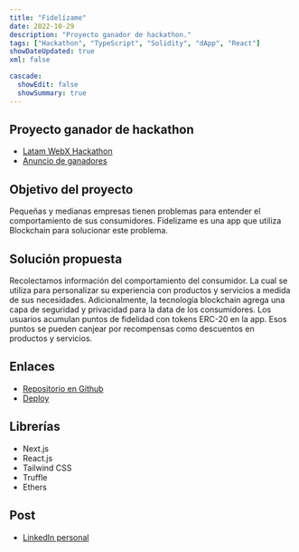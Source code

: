 ```yaml
---
title: "Fidelízame"
date: 2022-10-29
description: "Proyecto ganador de hackathon."
tags: ["Hackathon", "TypeScript", "Solidity", "dApp", "React"]
showDateUpdated: true
xml: false

cascade:
  showEdit: false
  showSummary: true
---
```


## Proyecto ganador de hackathon
- [Latam WebX Hackathon](https://www.andinodao.org/hackathon)
- [Anuncio de ganadores](https://twitter.com/andinodao/status/1586847043326132224)

## Objetivo del proyecto
Pequeñas y medianas empresas tienen problemas para entender el comportamiento de sus consumidores. Fidelizame es una app que utiliza Blockchain para solucionar este problema.

## Solución propuesta
Recolectamos información del comportamiento del consumidor. La cual se utiliza para personalizar su experiencia con productos y servicios a medida de sus necesidades. Adicionalmente, la tecnología blockchain agrega una capa de seguridad y privacidad para la data de los consumidores. Los usuarios acumulan puntos de fidelidad con tokens ERC-20 en la app. Esos puntos se pueden canjear por recompensas como descuentos en productos y servicios.

## Enlaces
- [Repositorio en Github](https://github.com/MarvoloV/fidelizame-app)
- [Deploy](https://fidelizame.vercel.app/)

## Librerías
- Next.js
- React.js
- Tailwind CSS
- Truffle
- Ethers

## Post
- [LinkedIn personal](https://www.linkedin.com/posts/miguel1man_hackathon-blockchain-tecnologaeda-activity-6993980785577885696-bws-?utm_source=share&utm_medium=member_desktop)
